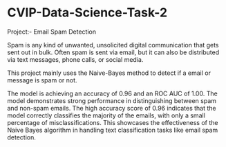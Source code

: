 # CVIP-Data-Science-Task-2

Project:- Email Spam Detection

Spam is any kind of unwanted, unsolicited digital communication that gets sent out in bulk. Often spam is sent via email, but it can also be distributed via text messages, phone calls, or social media.

This project mainly uses the Naive-Bayes method to detect if a email or message is spam or not.

The model is achieving an accuracy of 0.96 and an ROC AUC of 1.00. The model demonstrates strong performance in distinguishing between spam and non-spam emails. The high accuracy score of 0.96 indicates that the model correctly classifies the majority of the emails, with only a small percentage of misclassifications. This showcases the effectiveness of the Naive Bayes algorithm in handling text classification tasks like email spam detection.
